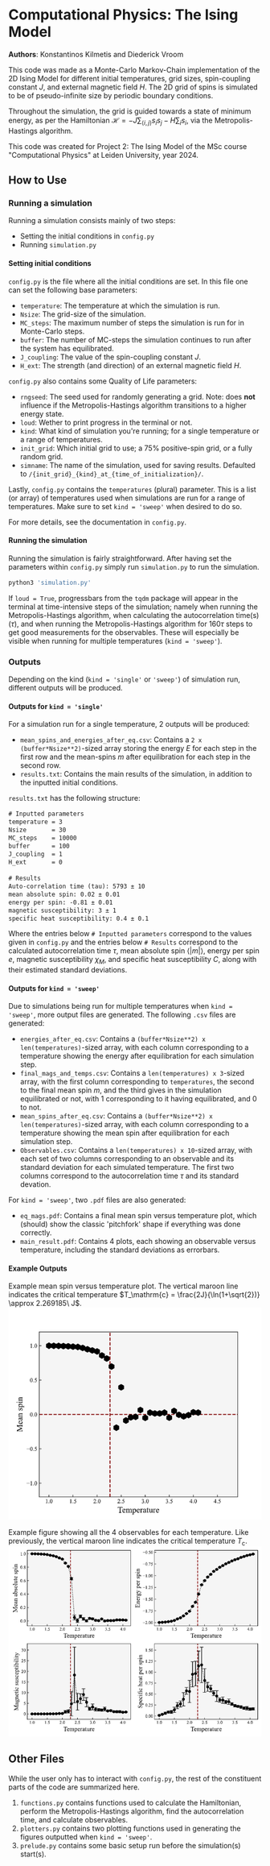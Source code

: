 # Computational Physics: The Ising Model

**Authors**: Konstantinos Kilmetis and Diederick Vroom

This code was made as a Monte-Carlo Markov-Chain implementation of the 2D Ising Model for different initial temperatures, grid sizes, spin-coupling constant $J$, and external magnetic field $H$. The 2D grid of spins is simulated to be of pseudo-infinite size by periodic boundary conditions.

Throughout the simulation, the grid is guided towards a state of minimum energy, as per the Hamiltonian $\mathcal{H} = -J\sum_{\langle i,j\rangle} s_is_j - H\sum_is_i$, via the Metropolis-Hastings algorithm.

This code was created for Project 2: The Ising Model of the MSc course "Computational Physics" at Leiden University, year 2024.

## How to Use

### Running a simulation

Running a simulation consists mainly of two steps:

* Setting the initial conditions in `config.py`
* Running `simulation.py`

#### Setting initial conditions

`config.py` is the file where all the initial conditions are set. In this file one can set the following base parameters:

* `temperature`: The temperature at which the simulation is run.
* `Nsize`: The grid-size of the simulation.
* `MC_steps`: The maximum number of steps the simulation is run for in Monte-Carlo steps.
* `buffer`: The number of MC-steps the simulation continues to run after the system has equilibrated.
* `J_coupling`: The value of the spin-coupling constant $J$.
* `H_ext`: The strength (and direction) of an external magnetic field $H$.

`config.py` also contains some Quality of Life parameters:

* `rngseed`: The seed used for randomly generating a grid. Note: does **not** influence if the Metropolis-Hastings algorithm transitions to a higher energy state.
* `loud`: Wether to print progress in the terminal or not.
* `kind`: What kind of simulation you're running; for a single temperature or a range of temperatures.
* `init_grid`: Which initial grid to use; a 75% positive-spin grid, or a fully random grid.
* `simname`: The name of the simulation, used for saving results. Defaulted to `/{init_grid}_{kind}_at_{time_of_initialization}/`.

Lastly, `config.py` contains the `temperatures` (plural) parameter. This is a list (or array) of temperatures used when simulations are run for a range of temperatures. Make sure to set `kind = 'sweep'` when desired to do so.

For more details, see the documentation in `config.py`.

#### Running the simulation

Running the simulation is fairly straightforward. After having set the parameters within `config.py` simply run `simulation.py` to run the simulation.

```bash
python3 'simulation.py'
```

If `loud = True`, progressbars from the `tqdm` package will appear in the terminal at time-intensive steps of the simulation; namely when running the Metropolis-Hastings algorithm, when calculating the autocorrelation time(s) ($\tau$), and when running the Metropolis-Hastings algorithm for $160\tau$ steps to get good measurements for the observables. These will especially be visible when running for multiple temperatures (`kind = 'sweep'`).

### Outputs

Depending on the kind (`kind = 'single'` or `'sweep'`) of simulation run, different outputs will be produced.

#### Outputs for `kind = 'single'`

For a simulation run for a single temperature, 2 outputs will be produced:

* `mean_spins_and_energies_after_eq.csv`: Contains a `2 x (buffer*Nsize**2)`-sized array storing the energy $E$ for each step in the first row and the mean-spins $m$ after equilibration for each step in the second row.
* `results.txt`: Contains the main results of the simulation, in addition to the inputted initial conditions.

`results.txt` has the following structure:

```
# Inputted parameters
temperature = 3
Nsize       = 30
MC_steps    = 10000
buffer      = 100
J_coupling  = 1
H_ext       = 0

# Results
Auto-correlation time (tau): 5793 ± 10
mean absolute spin: 0.02 ± 0.01
energy per spin: -0.81 ± 0.01
magnetic susceptibility: 3 ± 1
specific heat susceptibility: 0.4 ± 0.1
```

Where the entries below `# Inputted parameters` correspond to the values given in `config.py` and the entries below `# Results` correspond to the calculated autocorrelation time $\tau$, mean absolute spin $\langle | m|\rangle$, energy per spin $e$, magnetic susceptibility $\chi_M$, and specific heat susceptibility $C$, along with their estimated standard deviations.

#### Outputs for `kind = 'sweep'`

Due to simulations being run for multiple temperatures when `kind = 'sweep'`, more output files are generated. The following `.csv` files are generated:

* `energies_after_eq.csv`: Contains a `(buffer*Nsize**2) x len(temperatures)`-sized array, with each column corresponding to a temperature showing the energy after equilibration for each simulation step.
* `final_mags_and_temps.csv`: Contains a `len(temperatures) x 3`-sized array, with the first column corresponding to `temperatures`, the second to the final mean spin $m$, and the third gives in the simulation equilibrated or not, with 1 corresponding to it having equilibrated, and 0 to not.
* `mean_spins_after_eq.csv`: Contains a `(buffer*Nsize**2) x len(temperatures)`-sized array, with each column corresponding to a temperature showing the mean spin after equilibration for each simulation step.
* `Observables.csv`: Contains a `len(temperatures) x 10`-sized array, with each set of two columns corresponding to an observable and its standard deviation for each simulated temperature. The first two columns correspond to the autocorrelation time $\tau$ and its standard devation.

For `kind = 'sweep'`, two `.pdf` files are also generated:

* `eq_mags.pdf`: Contains a final mean spin versus temperature plot, which (should) show the classic 'pitchfork' shape if everything was done correctly.
* `main_result.pdf`: Contains 4 plots, each showing an observable versus temperature, including the standard deviations as errorbars.

#### Example Outputs

Example mean spin versus temperature plot. The vertical maroon line indicates the critical temperature $T_\mathrm{c} = \frac{2J}{\ln(1+\sqrt{2})} \approx 2.269185\ J$.
![energy_err](image/eq_mags.jpg)

Example figure showing all the 4 observables for each temperature. Like previously, the vertical maroon line indicates the critical temperature $T_\mathrm{c}$.
![energy_err](image/main_result.jpg)

## Other Files

While the user only has to interact with `config.py`, the rest of the constituent parts of the code are summarized here.

1. `functions.py` contains functions used to calculate the Hamiltonian, perform the Metropolis-Hastings algorithm, find the autocorrelation time, and calculate observables.
2. `plotters.py` contains two plotting functions used in generating the figures outputted when `kind = 'sweep'`.
3. `prelude.py` contains some basic setup run before the simulation(s) start(s).
